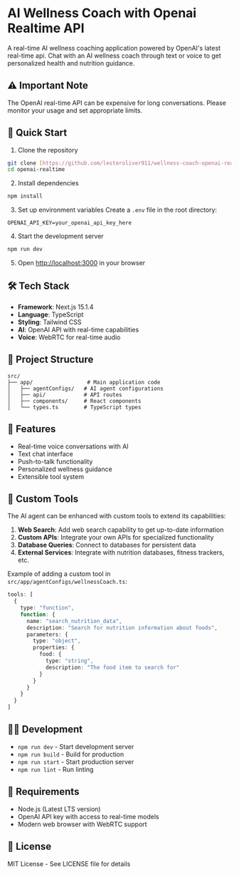 # AI Wellness Coach with Openai Realtime API

A real-time AI wellness coaching application powered by OpenAI's latest real-time api. Chat with an AI wellness coach through text or voice to get personalized health and nutrition guidance.

## ⚠️ Important Note

The OpenAI real-time API can be expensive for long conversations. Please monitor your usage and set appropriate limits.

## 🚀 Quick Start

1. Clone the repository
```bash
git clone [https://github.com/lesteroliver911/wellness-coach-openai-realtime]
cd openai-realtime
```

2. Install dependencies
```bash
npm install
```

3. Set up environment variables
Create a `.env` file in the root directory:
```env
OPENAI_API_KEY=your_openai_api_key_here
```

4. Start the development server
```bash
npm run dev
```

5. Open [http://localhost:3000](http://localhost:3000) in your browser

## 🛠️ Tech Stack

- **Framework**: Next.js 15.1.4
- **Language**: TypeScript
- **Styling**: Tailwind CSS
- **AI**: OpenAI API with real-time capabilities
- **Voice**: WebRTC for real-time audio

## 📁 Project Structure

```
src/
├── app/                 # Main application code
│   ├── agentConfigs/   # AI agent configurations
│   ├── api/            # API routes
│   ├── components/     # React components
│   └── types.ts        # TypeScript types
```

## 🎯 Features

- Real-time voice conversations with AI
- Text chat interface
- Push-to-talk functionality
- Personalized wellness guidance
- Extensible tool system

## 🔧 Custom Tools

The AI agent can be enhanced with custom tools to extend its capabilities:

1. **Web Search**: Add web search capability to get up-to-date information
2. **Custom APIs**: Integrate your own APIs for specialized functionality
3. **Database Queries**: Connect to databases for persistent data
4. **External Services**: Integrate with nutrition databases, fitness trackers, etc.

Example of adding a custom tool in `src/app/agentConfigs/wellnessCoach.ts`:
```typescript
tools: [
  {
    type: "function",
    function: {
      name: "search_nutrition_data",
      description: "Search for nutrition information about foods",
      parameters: {
        type: "object",
        properties: {
          food: {
            type: "string",
            description: "The food item to search for"
          }
        }
      }
    }
  }
]
```

## 🧑‍💻 Development

- `npm run dev` - Start development server
- `npm run build` - Build for production
- `npm run start` - Start production server
- `npm run lint` - Run linting

## 📝 Requirements

- Node.js (Latest LTS version)
- OpenAI API key with access to real-time models
- Modern web browser with WebRTC support

## 📄 License

MIT License - See LICENSE file for details
